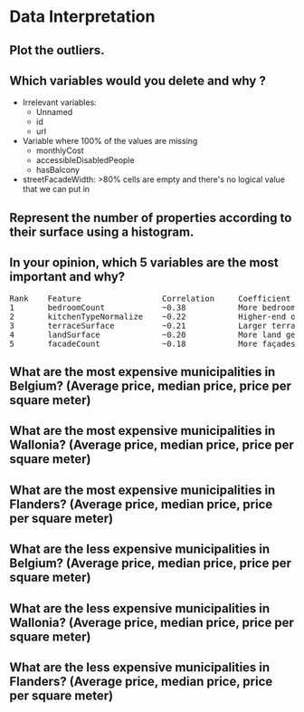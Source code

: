 # Data Interpretation

## Plot the outliers.

## Which variables would you delete and why ?

- Irrelevant variables:
    - Unnamed
    - id
    - url 
- Variable where 100% of the values are missing 
    - monthlyCost
    - accessibleDisabledPeople
    - hasBalcony
- streetFacadeWidth: >80% cells are empty and there's no logical value that we can put in

## Represent the number of properties according to their surface using a histogram.

## In your opinion, which 5 variables are the most important and why?

<pre>
Rank	Feature	                Correlation     Coefficient	Interpretation
1	    bedroomCount	        ~0.38	        More bedrooms tend to significantly increase the property's price.
2	    kitchenTypeNormalize	~0.22	        Higher-end or fully equipped kitchens are associated with higher prices.
3	    terraceSurface	        ~0.21	        Larger terraces add value to the property.
4	    landSurface	            ~0.20	        More land generally means a more valuable property.
5	    facadeCount	            ~0.18	        More façades (e.g., corner properties) tend to be more expensive.
</pre>

## What are the most expensive municipalities in Belgium? (Average price, median price, price per square meter)

## What are the most expensive municipalities in Wallonia? (Average price, median price, price per square meter)

## What are the most expensive municipalities in Flanders? (Average price, median price, price per square meter)

## What are the less expensive municipalities in Belgium? (Average price, median price, price per square meter)

## What are the less expensive municipalities in Wallonia? (Average price, median price, price per square meter)

## What are the less expensive municipalities in Flanders? (Average price, median price, price per square meter)

